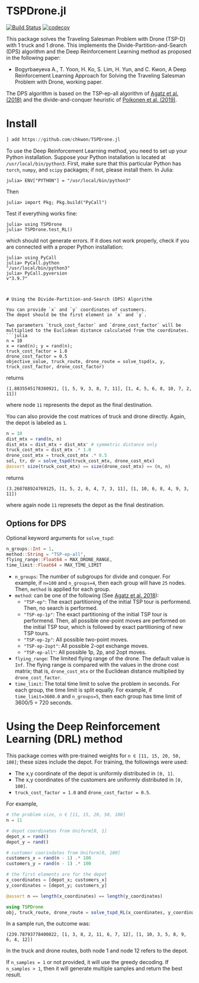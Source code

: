 # TSPDrone.jl


[![Build Status](https://github.com/chkwon/TSPDrone.jl/workflows/CI/badge.svg?branch=master)](https://github.com/chkwon/TSPDrone.jl/actions?query=workflow%3ACI)
[![codecov](https://codecov.io/gh/chkwon/TSPDrone.jl/branch/master/graph/badge.svg)](https://codecov.io/gh/chkwon/TSPDrone.jl)

This package solves the Traveling Salesman Problem with Drone (TSP-D) with 1 truck and 1 drone. This implements the Divide-Partition-and-Search (DPS) algorithm and the Deep Reinforcement Learning method as proposed in the following paper:

* Bogyrbaeyeva A., T. Yoon, H. Ko, S. Lim, H. Yun, and C. Kwon, A Deep Reinforcement Learning Approach for Solving the Traveling Salesman Problem with Drone, working paper. 

The DPS algorithm is based on the TSP-ep-all algorithm of [Agatz et al. (2018)](https://doi.org/10.1287/trsc.2017.0791) and the divide-and-conquer heuristic of [Poikonen et al. (2019)](https://doi.org/10.1287/ijoc.2018.0826).

# Install

```julia
] add https://github.com/chkwon/TSPDrone.jl
```

To use the Deep Reinforcement Learning method, you need to set up your Python installation. 
Suppose your Python installation is located at `/usr/local/bin/python3`.
First, make sure that this particular Python has `torch`, `numpy`, and `scipy` packages; if not, please install them.
In Julia:
```
julia> ENV["PYTHON"] = "/usr/local/bin/python3"
```
Then
```
julia> import Pkg; Pkg.build("PyCall")
```
Test if everything works fine:
```
julia> using TSPDrone
julia> TSPDrone.test_RL()
```
which should not generate errors.
If it does not work properly, check if you are connected with a proper Python installation:
```
julia> using PyCall
julia> PyCall.python
"/usr/local/bin/python3"
julia> PyCall.pyversion
v"3.9.7"



# Using the Divide-Partition-and-Search (DPS) Algorithm

You can provide `x` and `y` coordinates of customers. 
The depot should be the first element in `x` and `y`.

Two parameters `truck_cost_factor` and `drone_cost_factor` will be multiplied to the Euclidean distance calculated from the coordinates. 
```julia 
n = 10 
x = rand(n); y = rand(n);
truck_cost_factor = 1.0 
drone_cost_factor = 0.5
objective_value, truck_route, drone_route = solve_tspd(x, y, truck_cost_factor, drone_cost_factor)
```
returns
```
(1.8835545178380921, [1, 5, 9, 3, 8, 7, 11], [1, 4, 5, 6, 8, 10, 7, 2, 11])
```
where node `11` represents the depot as the final destination. 

You can also provide the cost matrices of truck and drone directly.
Again, the depot is labeled as `1`.
```julia
n = 10 
dist_mtx = rand(n, n)
dist_mtx = dist_mtx + dist_mtx' # symmetric distance only
truck_cost_mtx = dist_mtx .* 1.0
drone_cost_mtx = truck_cost_mtx .* 0.5 
sol, tr, dr = solve_tspd(truck_cost_mtx, drone_cost_mtx)
@assert size(truck_cost_mtx) == size(drone_cost_mtx) == (n, n)
```
returns
```
(3.268788924769125, [1, 5, 2, 6, 4, 7, 3, 11], [1, 10, 6, 8, 4, 9, 3, 11])
```
where again node `11` represets the depot as the final destination.

## Options for DPS 
Optional keyword arguments for `solve_tspd`:
```julia
n_groups::Int = 1, 
method::String = "TSP-ep-all", 
flying_range::Float64 = MAX_DRONE_RANGE, 
time_limit::Float64 = MAX_TIME_LIMIT
```
* `n_groups`: The number of subgroups for divide and conquer. For example, if `n=100` and `n_groups=4`, then each group will have `25` nodes. Then, `method` is applied for each group. 
* `method`: can be one of the following (See [Agatz et al. 2018](https://doi.org/10.1287/trsc.2017.0791)):
    - `"TSP-ep"`: The exact partitioning of the initial TSP tour is performend. Then, no search is performed.
    - `"TSP-ep-1p"`: The exact partitioning of the initial TSP tour is performend. Then, all possible one-point moves are performed on the initial TSP tour, which is followed by exact partitioning of new TSP tours.
    - `"TSP-ep-2p"`: All possible two-point moves.
    - `"TSP-ep-2opt"`: All possible 2-opt exchange moves.
    - `"TSP-ep-all"`: All possible 1p, 2p, and 2opt moves.
* `flying_range`: The limited flying range of the drone. The default value is `Inf`. The flying range is compared with the values in the drone cost matrix; that is, `drone_cost_mtx` or the Euclidean distance multiplied by `drone_cost_factor`. 
* `time_limit`: The total time limit to solve the problem in seconds. For each group, the time limit is split equally. For example, if `time_limit=3600.0` and `n_groups=5`, then each group has time limit of 3600/5 = 720 seconds. 



# Using the Deep Reinforcement Learning (DRL) method

This package comes with pre-trained weights for `n ∈ [11, 15, 20, 50, 100]`; these sizes include the depot.
For training, the followings were used:
- The x,y coordinate of the depot is uniformly distributed in `[0, 1]`.
- The x,y coordinates of the customers are uniformly distributed in `[0, 100]`.
- `truck_cost_factor = 1.0` and `drone_cost_factor = 0.5`.

For example, 
```julia
# the problem size, n ∈ [11, 15, 20, 50, 100]
n = 11 

# depot coordinates from Uniform[0, 1]
depot_x = rand()
depot_y = rand()

# customer coorindates from Uniform[0, 100]
customers_x = rand(n - 1) .* 100
customers_y = rand(n - 1) .* 100

# the first elements are for the depot
x_coordinates = [depot_x; customers_x]
y_coordinates = [depot_y; customers_y]

@assert n == length(x_coordinates) == length(y_coordinates)

using TSPDrone
obj, truck_route, drone_route = solve_tspd_RL(x_coordinates, y_coordinates; n_samples = 100)
```

In a sample run, the outcome was:
```
(239.78793778400822, [1, 3, 8, 2, 11, 6, 7, 12], [1, 10, 3, 5, 8, 9, 6, 4, 12])
```
In the truck and drone routes, both node 1 and node 12 refers to the depot. 

If `n_samples = 1` or not provided, it will use the greedy decoding.
If `n_samples > 1`, then it will generate multiple samples and return the best result.


